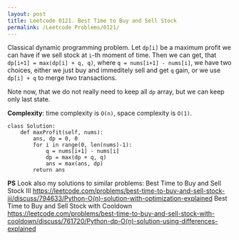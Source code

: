 ```yaml
---
layout: post
title: Leetcode 0121. Best Time to Buy and Sell Stock
permalink: /Leetcode Problems/0121/
---
```


Classical dynamic programming problem. Let `dp[i]` be a maximum profit we can have if we sell stock at `i`-th moment of time. Then we can get, that `dp[i+1] = max(dp[i] + q, q)`, where `q = nums[i+1] - nums[i]`, we have two choices, either we just buy and immeditely sell and get `q` gain, or we use `dp[i] + q` to merge two transactions. 

Note now, that we do not really need to keep all `dp` array, but we can keep only last state.

**Complexity**: time complexity is `O(n)`, space complexity is `O(1)`.

```
class Solution:
    def maxProfit(self, nums):
        ans, dp = 0, 0
        for i in range(0, len(nums)-1):
            q = nums[i+1] - nums[i]
            dp = max(dp + q, q)
            ans = max(ans, dp)
        return ans
```

**PS** Look also my solutions to similar problems: 
Best Time to Buy and Sell Stock III
https://leetcode.com/problems/best-time-to-buy-and-sell-stock-iii/discuss/794633/Python-O(n)-solution-with-optimization-explained
Best Time to Buy and Sell Stock with Cooldown
https://leetcode.com/problems/best-time-to-buy-and-sell-stock-with-cooldown/discuss/761720/Python-dp-O(n)-solution-using-differences-explained